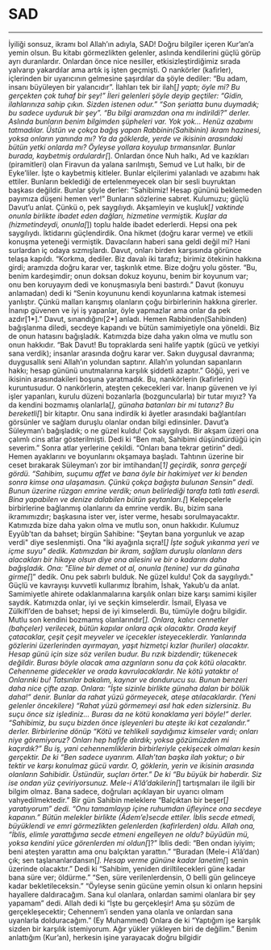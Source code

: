# SAD
---
İyiliği sonsuz, ikramı bol Allah’ın adıyla,
SAD! Doğru bilgiler içeren Kur’an’a yemin olsun.
Bu kitabı görmezlikten gelenler, aslında kendilerini güçlü görüp ayrı duranlardır.
Onlardan önce nice nesiller, etkisizleştirdiğimiz sırada yalvarıp yakardılar ama artık iş işten geçmişti.
O nankörler (kafirler), içlerinden bir uyarıcının gelmesine şaşırdılar da şöyle dediler: “Bu adam, insanı büyüleyen bir yalancıdır”.
İlahları tek bir ilah[*] yaptı; öyle mi? Bu gerçekten çok tuhaf bir şey!”
İleri gelenleri şöyle deyip geçtiler: “Gidin, ilahlarınıza sahip çıkın. Sizden istenen odur.”
“Son şeriatta bunu duymadık; bu sadece uyduruk bir şey”.
“Bu bilgi aramızdan ona mı indirildi?” derler. Aslında bunların benim bilgimden şüpheleri var. Yok yok... Henüz azabımı tatmadılar.
Üstün ve çokça bağış yapan Rabbinin(Sahibinin) ikram hazinesi, yoksa onların yanında mı?
Ya da göklerde, yerde ve ikisinin arasındaki bütün yetki onlarda mı? Öyleyse yollara koyulup tırmansınlar.
Bunlar burada, kaybetmiş ordulardır[*].
Onlardan önce Nuh halkı, Ad ve kazıkları (piramitleri) olan Firavun da yalana sarılmıştı,
Semud ve Lut halkı, bir de Eyke’liler. İşte o kaybetmiş kitleler.
Bunlar elçilerimi yalanladı ve azabımı hak ettiler.
Bunların beklediği de ertelenmeyecek olan bir sesli buyruktan başkası değildir.
Bunlar şöyle derler: “Sahibimiz! Hesap gününü beklemeden payımıza düşeni hemen ver!”
Bunların sözlerine sabret. Kulumuzu; güçlü Davut’u anlat. Çünkü o, pek saygılıydı.
Akşamleyin ve kuşluk[*] vaktinde onunla birlikte ibadet eden dağları, hizmetine vermiştik.
Kuşlar da (hizmetindeydi, onunla[*]) toplu halde ibadet ederlerdi. Hepsi ona pek saygılıydı.
İktidarını güçlendirdik. Ona hikmet (doğru karar verme) ve etkili konuşma yeteneği vermiştik.
Davacıların haberi sana geldi değil mi? Hani surlardan iç odaya sızmışlardı.
Davut, onları birden karşısında görünce telaşa kapıldı. “Korkma, dediler. Biz davalı iki tarafız; birimiz ötekinin hakkına girdi; aramızda doğru karar ver, taşkınlık etme. Bize doğru yolu göster.
“Bu, benim kardeşimdir; onun doksan dokuz koyunu, benim bir koyunum var; onu ben koruyayım dedi ve konuşmasıyla beni bastırdı.”
Davut (konuyu anlamadan) dedi ki “Senin koyununu kendi koyunlarına katmak istemesi yanlıştır. Çünkü malları karışmış olanların çoğu birbirlerinin hakkına girerler. İnanıp güvenen ve iyi iş yapanlar, öyle yapmazlar ama onlar da pek azdır[1*].” Davut, sınandığını[2*] anladı. Hemen Rabbinden(Sahibinden) bağışlanma diledi, secdeye kapandı ve bütün samimiyetiyle ona yöneldi.
Biz de onun hatasını bağışladık. Katımızda bize daha yakın olma ve mutlu son onun hakkıdır.
“Bak Davut! Bu topraklarda seni halife yaptık (gücü ve yetkiyi sana verdik); insanlar arasında doğru karar ver.  Sakın duygusal davranma; duygusallık seni Allah’ın yolundan saptırır. Allah’ın yolundan sapanların hakkı; hesap gününü unutmalarına karşılık şiddetli azaptır.”
Göğü, yeri ve ikisinin arasındakileri boşuna yaratmadık. Bu, nankörlerin (kafirlerin) kuruntusudur. O nankörlerin, ateşten çekecekleri var.
İnanıp güvenen ve iyi işler yapanları, kurulu düzeni bozanlarla (bozguncularla) bir tutar mıyız? Ya da kendini bozmamış olanlarla[*], günaha batanları bir mi tutarız?
Bu bereketli[*] bir kitaptır. Onu sana indirdik ki âyetler arasındaki bağlantıları görsünler ve sağlam duruşlu olanlar ondan bilgi edinsinler.
Davut’a Süleyman’ı bağışladık; o ne güzel kuldu! Çok saygılıydı.
Bir akşam üzeri ona çalımlı cins atlar gösterilmişti.
Dedi ki “Ben malı, Sahibimi düşündürdüğü için severim.” Sonra atlar yerlerine çekildi.
“Onları bana tekrar getirin” dedi. Hemen ayaklarını ve boyunlarını okşamaya başladı.
Tahtının üzerine bir ceset bırakarak Süleyman’ı zor bir imtihandan[*1] geçirdik, sonra gerçeği gördü.
“Sahibim, suçumu affet ve bana öyle bir hakimiyet ver ki benden sonra kimse ona ulaşamasın. Çünkü çokça bağışta bulunan Sensin” dedi.
Bunun üzerine rüzgarı emrine verdik; onun belirlediği tarafa tatlı tatlı eserdi.
Bina yapabilen ve denize dalabilen bütün şeytanları.[*]
Kelepçelerle birbirlerine bağlanmış olanlarını da emrine verdik.
Bu, bizim sana ikramımızdır; başkasına ister ver, ister verme, hesabı sorulmayacaktır.
Katımızda bize daha yakın olma ve mutlu son, onun hakkıdır.
Kulumuz Eyyûb'tan da bahset; birgün Sahibine: "Şeytan bana yorgunluk ve azap verdi" diye seslenmişti.
Ona "İki ayağınla sıçra![*] İşte soğuk yıkanma yeri ve içme suyu" dedik.
Katımızdan bir ikram, sağlam duruşlu olanların ders alacakları bir hikaye olsun diye ona ailesini ve bir o kadarını daha bağışladık.
Ona: "Eline bir demet ot al, onunla (tenine) vur da günaha girme[*]” dedik. Onu pek sabırlı bulduk. Ne güzel kuldu! Çok da saygılıydı."
Güçlü ve kavrayışı kuvvetli kullarımız İbrahim, İshak, Yakub’u da anlat.
Samimiyetle ahirete odaklanmalarına karşılık onları bize karşı samimi kişiler saydık.
Katımızda onlar, iyi ve seçkin kimselerdir.
İsmail, Elyasa ve Zülkifl’den de bahset; hepsi de iyi kimselerdi.
Bu, tümüyle doğru bilgidir. Mutlu son kendini bozmamış olanlarındır[*].
Onlara, kalıcı cennetler (bahçeler) verilecek, bütün kapılar onlara açık olacaktır.
Orada keyif çatacaklar, çeşit çeşit meyveler ve içecekler isteyeceklerdir.
Yanlarında gözlerini üzerlerinden ayırmayan, yaşıt hizmetçi kızlar (huriler) olacaktır.
Hesap günü için size söz verilen budur.
Bu rızık bizdendir; tükenecek değildir.
Burası böyle olacak ama azgınların sonu da çok kötü olacaktır.
Cehenneme gidecekler ve orada kavrulacaklardır. Ne kötü yataktır o!
Onlarınki bu! Tatsınlar bakalım, kaynar ve dondurucu su.
Bunun benzeri daha nice çifte azap.
Onlara: “İşte sizinle birlikte günaha dalan bir bölük daha!” denir. Bunlar da rahat yüzü görmeyecek, ateşe atılacaklardır.
(Yeni gelenler öncekilere) “Rahat yüzü görmemeyi asıl hak eden sizlersiniz. Bu suçu önce siz işlediniz... Burası da ne kötü konaklama yeri böyle!” derler.
“Sahibimiz, bu suçu bizden önce işleyenleri bu ateşte iki kat cezalandır.” derler.
Birbirlerine dönüp “Kötü ve tehlikeli saydığımız kimseler vardı; onları niye göremiyoruz?
Onları hep hafife alırdık; yoksa gözümüzden mi kaçırdık?”
Bu iş, yani cehennemliklerin birbirleriyle çekişecek olmaları kesin gerçektir.
De ki “Ben sadece uyarırım. Allah’tan başka ilah yoktur; o bir tektir ve karşı konulmaz gücü vardır.
O, göklerin, yerin ve ikisinin arasında olanların Sahibidir. Üstündür, suçları örter.”
De ki “Bu büyük bir haberdir.
Siz ise ondan yüz çeviriyorsunuz.
Mele-i A’lâ’dakilerin[*] tartışmaları ile ilgili bir bilgim olmaz.
Bana sadece, doğruları açıklayan bir uyarıcı olmam vahyedilmektedir.”
Bir gün Sahibin meleklere “Balçıktan bir beşer[*] yaratıyorum” dedi.
“Onu tamamlayıp içine ruhumdan üfleyince ona secdeye kapanın.”
Bütün melekler birlikte (Âdem’e)secde ettiler.
İblis secde etmedi, büyüklendi ve emri görmezlikten gelenlerden (kafirlerden) oldu.
Allah ona, “İblis, elimle yarattığıma secde etmeni engelleyen ne oldu? büyüdün mü, yoksa kendini yüce görenlerden mi oldun[*]?”
İblis dedi: “Ben ondan iyiyim; beni ateşten yarattın ama onu balçıktan yarattın.”
“Buradan (Mele-i A’lâ’dan) çık; sen taşlananlardansın[*].
Hesap verme gününe kadar lanetim[*] senin üzerinde olacaktır.”
Dedi ki “Sahibim, yeniden diriltilecekleri güne kadar bana süre ver; öldürme.”
“Sen, süre verilenlerdensin,
O belli gün gelinceye kadar bekletileceksin.”
“Öyleyse senin gücüne yemin olsun ki onların hepsini hayallere daldıracağım.
Sana kul olanlara, onlardan samimi olanlara bir şey yapamam” dedi.
Allah dedi ki “İşte bu gerçekleşir! Ama şu sözüm de gerçekleşecektir;
Cehennem’i senden yana olanla ve onlardan sana uyanlarla dolduracağım.”
(Ey Muhammed) Onlara de ki “Yaptığım işe karşılık sizden bir karşılık istemiyorum. Ağır yükler yükleyen biri de değilim.”
Benim anlattığım (Kur’an), herkesin işine yarayacak doğru bilgidir